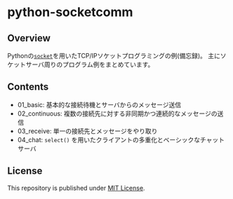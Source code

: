 # python-socketcomm

## Overview

Pythonの[`socket`](https://docs.python.org/ja/3/library/socket.html)を用いたTCP/IPソケットプログラミングの例(備忘録)。
主にソケットサーバ周りのプログラム例をまとめています。

## Contents

 - 01_basic: 基本的な接続待機とサーバからのメッセージ送信
 - 02_continuous: 複数の接続先に対する非同期かつ連続的なメッセージの送信
 - 03_receive: 単一の接続先とメッセージをやり取り
 - 04_chat: `select()` を用いたクライアントの多重化とベーシックなチャットサーバ

## License

This repository is published under [MIT License](LICENSE).
